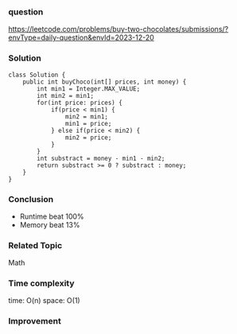 ### question
https://leetcode.com/problems/buy-two-chocolates/submissions/?envType=daily-question&envId=2023-12-20

### Solution
```
class Solution {
    public int buyChoco(int[] prices, int money) {
        int min1 = Integer.MAX_VALUE;
        int min2 = min1;
        for(int price: prices) {
            if(price < min1) {
                min2 = min1;
                min1 = price;
            } else if(price < min2) {
                min2 = price;
            }
        }
        int substract = money - min1 - min2;
        return substract >= 0 ? substract : money;
    }
}
```
### Conclusion
- Runtime beat 100%
- Memory beat 13%

### Related Topic
Math

### Time complexity
time: O(n)
space: O(1)

### Improvement